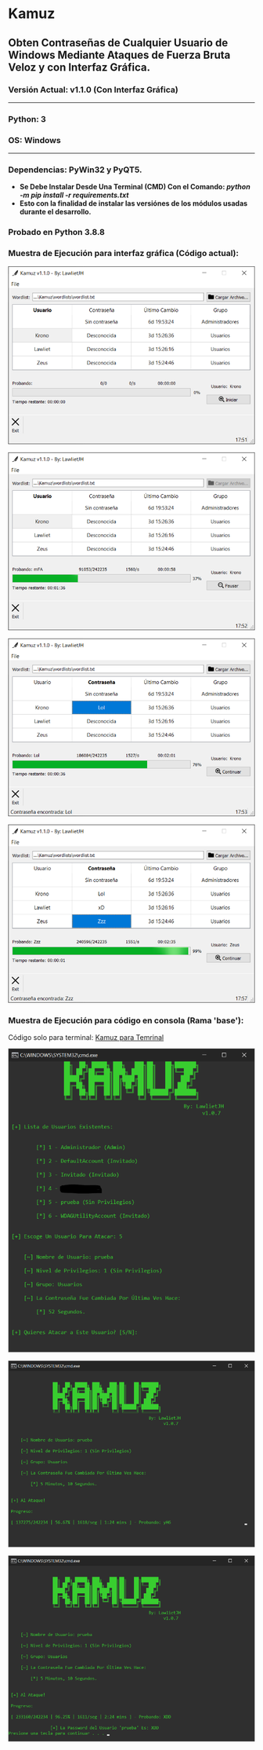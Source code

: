 # Kamuz
## Obten Contraseñas de Cualquier Usuario de Windows Mediante Ataques de Fuerza Bruta Veloz y con Interfaz Gráfica.
### Versión Actual: v1.1.0 (Con Interfaz Gráfica)
- - -
### Python: 3 
### OS: Windows
- - -
### Dependencias: PyWin32 y PyQT5.

  * __Se Debe Instalar Desde Una Terminal (CMD) Con el Comando: _python -m pip install -r requirements.txt___
  * __Esto con la finalidad de instalar las versiónes de los módulos usadas durante el desarrollo.__

### Probado en Python 3.8.8

### Muestra de Ejecución para interfaz gráfica (Código actual):

![menu_gui](imgs/menu-gui.png "Menu GUI")

![attack_init_gui](imgs/attack_init-gui.png "Init GUI")

![attack_end_gui](imgs/attack_end-gui.png "End GUI")

![attack_end_gui](imgs/all-passwords-gui.png "All Passwords GUI")


### Muestra de Ejecución para código en consola (Rama 'base'):

Código solo para terminal: [Kamuz para Temrinal](https://github.com/LawlietJH/Kamuz/tree/base "Kamuz base, código base para consola.")

![menu](imgs/menu.png "Menu")

![attack_init](imgs/attack_init.png "Init")

![attack_end](imgs/attack_end.png "End")

